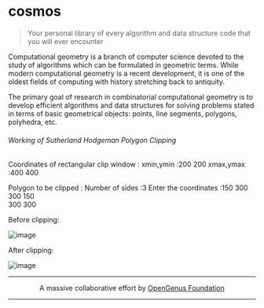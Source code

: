 # cosmos
> Your personal library of every algorithm and data structure code that you will ever encounter

Computational geometry is a branch of computer science devoted to the study of algorithms which can be formulated in geometric terms.  While modern computational geometry is a recent development, it is one of the oldest fields of computing with history stretching back to antiquity. 

The primary goal of research in combinatorial computational geometry is to develop efficient algorithms and data structures for solving problems stated in terms of basic geometrical objects: points, line segments, polygons, polyhedra, etc.

###### Working of Sutherland Hodgeman Polygon Clipping

Coordinates of rectangular clip window :
xmin,ymin             :200 200
xmax,ymax             :400 400


Polygon to be clipped :
Number of sides       :3
Enter the coordinates :150 300
300 150    
300 300

Before clipping:

![image](https://user-images.githubusercontent.com/25482994/31480413-5d5a0a88-af3b-11e7-9f2a-5f278dff2a16.png)

After clipping:

![image](https://user-images.githubusercontent.com/25482994/31480438-79dc08be-af3b-11e7-9b29-ea7cabb9e9b5.png)


---

<p align="center">
	A massive collaborative effort by <a href="https://github.com/OpenGenus/cosmos">OpenGenus Foundation</a> 
</p>

---

